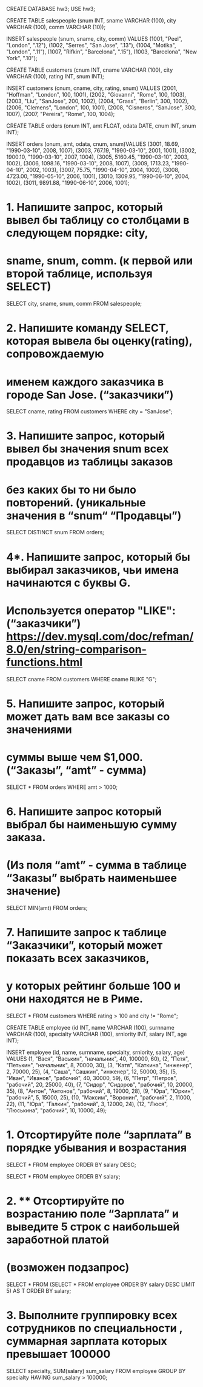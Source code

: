 CREATE DATABASE hw3;
USE hw3;

CREATE TABLE salespeople
(snum INT,
 sname VARCHAR (100),
 city VARCHAR (100),
 comm VARCHAR (10));
 
 INSERT salespeople (snum, sname, city, comm) VALUES
 (1001, "Peel", "London", ".12"),
 (1002, "Serres", "San Jose", ".13"),
 (1004, "Motika", "London", ".11"),
 (1007, "Rifkin", "Barcelona", ".15"),
 (1003, "Barcelona", "New York", ".10");
 
 
 CREATE TABLE customers
 (cnum INT,
 cname VARCHAR (100),
 city VARCHAR (100),
 rating INT,
 snum INT);
 
INSERT customers (cnum, cname, city, rating, snum) VALUES
(2001, "Hoffman", "London", 100, 1001),
(2002, "Giovanni", "Rome", 100, 1003),
(2003, "Liu", "SanJose", 200, 1002),
(2004, "Grass", "Berlin", 300, 1002),
(2006, "Clemens", "London", 100, 1001),
(2008, "Cisneros", "SanJose", 300, 1007),
(2007, "Pereira", "Rome", 100, 1004);


 CREATE TABLE orders 
 (onum INT,
 amt FLOAT,
 odata DATE,
 cnum INT,
 snum INT);
 
INSERT orders (onum, amt, odata, cnum, snum)VALUES
(3001, 18.69, "1990-03-10", 2008, 1007),
(3003, 767.19, "1990-03-10", 2001, 1001),
(3002, 1900.10, "1990-03-10", 2007, 1004),
(3005, 5160.45, "1990-03-10", 2003, 1002),
(3006, 1098.16, "1990-03-10", 2008, 1007),
(3009, 1713.23, "1990-04-10", 2002, 1003),
(3007, 75.75, "1990-04-10", 2004, 1002),
(3008, 4723.00, "1990-05-10", 2006, 1001),
(3010, 1309.95, "1990-06-10", 2004, 1002),
(3011, 9891.88, "1990-06-10", 2006, 1001);


# 1.	 Напишите запрос, который вывел бы таблицу со столбцами в следующем порядке: city,
# sname, snum, comm. (к первой или второй таблице, используя SELECT)

SELECT city, sname, snum, comm
FROM salespeople;

# 2.	 Напишите команду SELECT, которая вывела бы оценку(rating), сопровождаемую
# именем каждого заказчика в городе San Jose. (“заказчики”)

SELECT cname, rating
FROM customers
WHERE city = "SanJose";

# 3.	 Напишите запрос, который вывел бы значения snum всех продавцов из таблицы заказов
# без каких бы то ни было повторений. (уникальные значения в  “snum“ “Продавцы”)

SELECT DISTINCT snum
FROM orders;

# 4*. 	Напишите запрос, который бы выбирал заказчиков, чьи имена начинаются с буквы G.
# Используется оператор "LIKE": (“заказчики”) https://dev.mysql.com/doc/refman/8.0/en/string-comparison-functions.html

SELECT cname
FROM customers
WHERE cname RLIKE "G";

# 5. 	Напишите запрос, который может дать вам все заказы со значениями 
# суммы выше чем $1,000. (“Заказы”, “amt”  - сумма)

SELECT *
FROM orders
WHERE amt > 1000; 

# 6.	Напишите запрос который выбрал бы наименьшую сумму заказа.
# (Из поля “amt” - сумма в таблице “Заказы” выбрать наименьшее значение)

SELECT MIN(amt)
FROM orders;

# 7. 	Напишите запрос к таблице “Заказчики”, который может показать всех заказчиков,
# у которых рейтинг больше 100 и они находятся не в Риме.
 
 SELECT *
 FROM customers
 WHERE rating > 100 and city != "Rome";
 
CREATE TABLE employee 
(id INT, name VARCHAR (100), surnname VARCHAR (100), specialty VARCHAR (100), srniority INT, salary INT, age INT);
 
INSERT employee (id, name, surnname, specialty, srniority, salary, age)
VALUES (1, "Вася", "Васькин", "начальник", 40, 100000, 60),
(2, "Петя", "Петькин", "начальник", 8, 70000, 30),
(3, "Катя", "Каткина", "инженер", 2, 70000, 25),
(4, "Саша", "Сашкин", "инженер", 12, 50000, 35),
(5, "Иван", "Иванов", "рабочий", 40, 30000, 59),
(6, "Петр", "Петров", "рабочий", 20, 25000, 40),
(7, "Сидор", "Сидоров", "рабочий", 10, 20000, 35),
(8, "Антон", "Антонов", "рабочий", 8, 19000, 28),
(9, "Юра", "Юркин", "рабочий", 5, 15000, 25),
(10, "Максим", "Воронин", "рабочий", 2, 11000, 22),
(11, "Юра", "Галкин", "рабочий", 3, 12000, 24),
(12, "Люся", "Люськина", "рабочий", 10, 10000, 49);
 
# 1. Отсортируйте поле “зарплата” в порядке убывания и возрастания

SELECT  * 
FROM employee
ORDER BY salary DESC;

SELECT  * 
FROM employee
ORDER BY salary;

# 2. ** Отсортируйте по возрастанию поле “Зарплата” и выведите 5 строк с наибольшей заработной платой 
# (возможен подзапрос)

SELECT *
FROM (SELECT * FROM employee
ORDER BY salary DESC
LIMIT 5) AS T
ORDER BY salary;

# 3. Выполните группировку всех сотрудников по специальности , суммарная зарплата которых превышает 100000
 
 SELECT specialty, SUM(salary) sum_salary 
 FROM employee
 GROUP BY specialty
 HAVING sum_salary > 100000;
 
